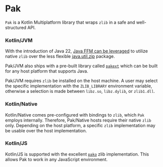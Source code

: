 # Pak

`Pak` is a Kotlin Multiplatform library that wraps `zlib` in a safe and well-structured API.

### Kotlin/JVM
With the introduction of Java 22, [Java FFM can be leveraged](https://docs.oracle.com/en/java/javase/22/core/foreign-function-and-memory-api.html)
to utilize native `zlib` over the less flexible [java.util.zip](https://docs.oracle.com/en/java/javase/22/docs/api/java.base/java/util/zip/package-summary.html)
package.

Pak/JVM also ships with a pre-built library called [`pakext`](./pakext) which can be built for any host
platform that supports Java.

Pak/JVM requires `zlib` be installed on the host machine. A user may select the specific implementation with the
`ZLIB_LIBRARY` environment variable, otherwise a selection is made between `libz.so`, `libz.dylib`, or `zlib1.dll`.

### Kotlin/Native
Kotlin/Native comes pre-configured with bindings to `zlib`, which `Pak` employs internally. Therefore, Pak/Native
hosts require their native `zlib` only. Depending on the host platform, a specific `zlib` implementation may be usable
over the host implementation.

### Kotlin/JS
Kotlin/JS is supported with the excellent [`pako`](https://github.com/nodeca/pako) zlib implementation. This allows Pak
to work in any JavaScript environment.
